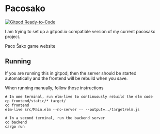 # Pacosako

[![Gitpod Ready-to-Code](https://img.shields.io/badge/Gitpod-Ready--to--Code-blue?logo=gitpod)](https://gitpod.io/#https://github.com/kreibaum/pacosako)

I am trying to set up a gitpod.io compatible version of my current pacosako project.

Paco Ŝako game website

## Running

If you are running this in gitpod, then the server should be started
automatically and the frontend will be rebuild when you save.

When running manually, follow those instructions

    # In one terminal, run elm-live to continuously rebuild the elm code
    cp frontend/static/* target/
    cd frontend
    elm-live src/Main.elm --no-server -- --output=../target/elm.js

    # In a second terminal, run the backend server
    cd backend
    cargo run
